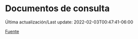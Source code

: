 # Documentos de consulta

Última actualización/Last update: 2022-02-03T00:47:41-06:00

 [Fuente](https://coronavirus.gob.mx/documentos-de-consulta/)
